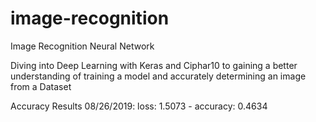# image-recognition
Image Recognition Neural Network

Diving into Deep Learning with Keras and Ciphar10 to gaining a better understanding of training a model and accurately determining an image from a Dataset

Accuracy Results
08/26/2019: loss: 1.5073 - accuracy: 0.4634
